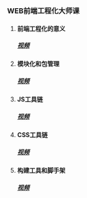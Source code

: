 ### WEB前端工程化大师课

1. #### 前端工程化的意义

    ##### [视频](https://www.youtube.com/watch?v=BQtwoh0N7-I&list=PLRxJGZOBxjTPELhLsnwM3FlinRBO1VgkM)

2. #### 模块化和包管理

    ##### [视频](https://www.youtube.com/watch?v=smkTZXMHvkg&list=PLRxJGZOBxjTPELhLsnwM3FlinRBO1VgkM&index=4)

3. ####  JS工具链

    ##### [视频](https://www.youtube.com/watch?v=4gcqtSkdBWA&list=PLRxJGZOBxjTPELhLsnwM3FlinRBO1VgkM&index=2)

4. #### CSS工具链

    ##### [视频](https://www.youtube.com/watch?v=FqdFke3eddM&list=PLRxJGZOBxjTPELhLsnwM3FlinRBO1VgkM&index=3)

5. #### 构建工具和脚手架

    ##### [视频](https://www.youtube.com/watch?v=17TkyOCBnLs&list=PLRxJGZOBxjTPELhLsnwM3FlinRBO1VgkM&index=5)